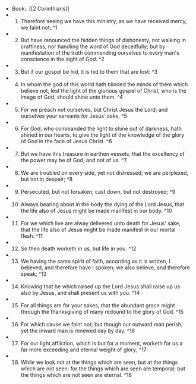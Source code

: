- Book:: [[2 Corinthians]]
- 1. Therefore seeing we have this ministry, as we have received mercy, we faint not; ^1
- 2. But have renounced the hidden things of dishonesty, not walking in craftiness, nor handling the word of God deceitfully; but by manifestation of the truth commending ourselves to every man's conscience in the sight of God. ^2
- 3. But if our gospel be hid, it is hid to them that are lost: ^3
- 4. In whom the god of this world hath blinded the minds of them which believe not, lest the light of the glorious gospel of Christ, who is the image of God, should shine unto them. ^4
- 5. For we preach not ourselves, but Christ Jesus the Lord; and ourselves your servants for Jesus' sake. ^5
- 6. For God, who commanded the light to shine out of darkness, hath shined in our hearts, to give the light of the knowledge of the glory of God in the face of Jesus Christ. ^6
- 7. But we have this treasure in earthen vessels, that the excellency of the power may be of God, and not of us. ^7
- 8. We are troubled on every side, yet not distressed; we are perplexed, but not in despair; ^8
- 9. Persecuted, but not forsaken; cast down, but not destroyed; ^9
- 10. Always bearing about in the body the dying of the Lord Jesus, that the life also of Jesus might be made manifest in our body. ^10
- 11. For we which live are alway delivered unto death for Jesus' sake, that the life also of Jesus might be made manifest in our mortal flesh. ^11
- 12. So then death worketh in us, but life in you. ^12
- 13. We having the same spirit of faith, according as it is written, I believed, and therefore have I spoken; we also believe, and therefore speak; ^13
- 14. Knowing that he which raised up the Lord Jesus shall raise up us also by Jesus, and shall present us with you. ^14
- 15. For all things are for your sakes, that the abundant grace might through the thanksgiving of many redound to the glory of God. ^15
- 16. For which cause we faint not; but though our outward man perish, yet the inward man is renewed day by day. ^16
- 17. For our light affliction, which is but for a moment, worketh for us a far more exceeding and eternal weight of glory; ^17
- 18. While we look not at the things which are seen, but at the things which are not seen: for the things which are seen are temporal; but the things which are not seen are eternal. ^18

